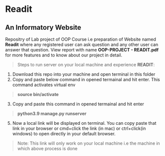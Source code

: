 # Readit 
## An Informatory Website
Repositry of Lab project of OOP Course i.e preparation of Website named **Readit** where any registered user can ask question and any other user can answer that question. View report with name **OOP-PROJECT - READIT.pdf** for more features and to know about our project in detail.
> Steps to run server on your local machine and experience **READIT**:
1. Download this repo into your machine and open terminal in this folder
2. Copy and paste below command in opened termainal and hit enter. This command activates virtual env
> **source bin/activate**
3. Copy and paste this command in opened termainal and hit enter 
> **python3.9 manage.py runserver**
5. Now a local link will be displayed on terminal. You can copy paste that link in your browser or cmd+click the link (in mac) or ctrl+click(in windows) to open directly in your default browser. 
> Note: This link will only work on your local machine i.e the machine in which above process is done
